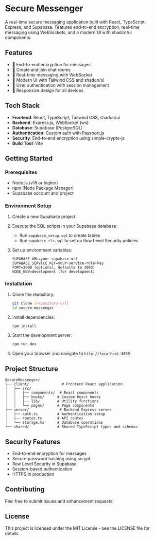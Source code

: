 # Secure Messenger

A real-time secure messaging application built with React, TypeScript, Express, and Supabase. Features end-to-end encryption, real-time messaging using WebSockets, and a modern UI with shadcn/ui components.

## Features

- 🔐 End-to-end encryption for messages
- 👥 Create and join chat rooms
- 🚀 Real-time messaging with WebSocket
- 🎨 Modern UI with Tailwind CSS and shadcn/ui
- 🔑 User authentication with session management
- 📱 Responsive design for all devices

## Tech Stack

- **Frontend**: React, TypeScript, Tailwind CSS, shadcn/ui
- **Backend**: Express.js, WebSocket (ws)
- **Database**: Supabase (PostgreSQL)
- **Authentication**: Custom auth with Passport.js
- **Security**: End-to-end encryption using simple-crypto-js
- **Build Tool**: Vite

## Getting Started

### Prerequisites

- Node.js (v18 or higher)
- npm (Node Package Manager)
- Supabase account and project

### Environment Setup

1. Create a new Supabase project
2. Execute the SQL scripts in your Supabase database:
   - Run `supabase_setup.sql` to create tables
   - Run `supabase_rls.sql` to set up Row Level Security policies

3. Set up environment variables:
   ```
   SUPABASE_URL=your-supabase-url
   SUPABASE_SERVICE_KEY=your-service-role-key
   PORT=3000 (optional, defaults to 3000)
   NODE_ENV=development (for development)
   ```

### Installation

1. Clone the repository:
   ```bash
   git clone [repository-url]
   cd secure-messenger
   ```

2. Install dependencies:
   ```bash
   npm install
   ```

3. Start the development server:
   ```bash
   npm run dev
   ```

4. Open your browser and navigate to `http://localhost:3000`

## Project Structure

```
SecureMessenger/
├── client/               # Frontend React application
│   ├── src/
│   │   ├── components/  # React components
│   │   ├── hooks/      # Custom React hooks
│   │   ├── lib/        # Utility functions
│   │   └── pages/      # Page components
├── server/              # Backend Express server
│   ├── auth.ts         # Authentication setup
│   ├── routes.ts       # API routes
│   └── storage.ts      # Database operations
└── shared/             # Shared TypeScript types and schemas
```

## Security Features

- End-to-end encryption for messages
- Secure password hashing using scrypt
- Row Level Security in Supabase
- Session-based authentication
- HTTPS in production

## Contributing

Feel free to submit issues and enhancement requests!

## License

This project is licensed under the MIT License - see the LICENSE file for details.
